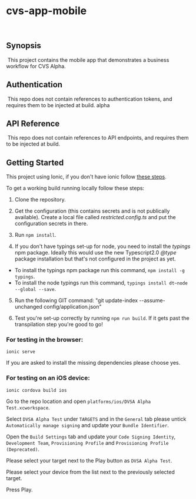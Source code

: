 # cvs-app-mobile
​
## Synopsis
​
This project contains the mobile app that demonstrates a business workflow for CVS Alpha.
​
## Authentication
​
This repo does not contain references to authentication tokens, and requires them to be injected at build.
​alpha
## API Reference
​
This repo does not contain references to API endpoints, and requires them to be injected at build.

## Getting Started
This project using Ionic, if you don't have ionic follow [these steps](https://ionicframework.com/docs/v1/guide/installation.html).

To get a working build running locally follow these steps:

1. Clone the repository.

2. Get the configuration (this contains secrets and is not publically available).  Create a local file called _restricted.config.ts_ and put the configuration secrets in there.

3. Run `npm install`.

4. If you don't have typings set-up for node, you need to install the _typings_ npm package.  Ideally this would use the new Typescript2.0 _@type_ package installation but that's not configured in the project as yet.  

* To install the typings npm package run this command, `npm install -g typings`.
* To install the node typings run this command, `typings install dt~node --global --save`.

5. Run the following GIT command: "git update-index --assume-unchanged config/application.json"

6. Test you're set-up correctly by running `npm run build`.  If it gets past the transpilation step you're good to go!

### For testing in the browser:

`ionic serve`

If you are asked to install the missing dependencies please choose yes.

### For testing on an iOS device:

`ionic cordova build ios`

Go to the repo location and open `platforms/ios/DVSA Alpha Test.xcworkspace`.

Select `DVSA Alpha Test` under `TARGETS` and in the `General` tab please untick `Automatically manage signing` and update your `Bundle Identifier`.

Open the `Build Settings` tab and update your `Code Signing Identity`, `Development Team`, `Provisioning Profile` and `Provisioning Profile (Deprecated)`.

Please select your target next to the Play button as `DVSA Alpha Test`.

Please select your device from the list next to the previously selected target.

Press Play.
